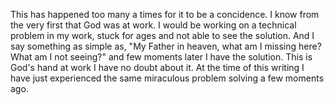 This has happened too many a times for it to be a concidence. 
I know from the very first that God was at work. I would be working on a technical problem in my work, stuck for ages and not able to see the solution.
And I say something as simple as, "My Father in heaven, what am I missing here? What am I not seeing?" and few moments later I have the solution. 
This is God's hand at work I have no doubt about it. At the time of this writing I have just experienced
the same miraculous problem solving a few moments ago.